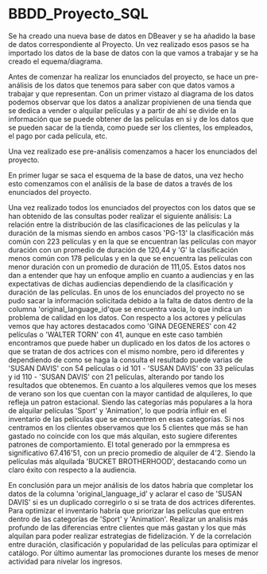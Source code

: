# BBDD_Proyecto_SQL

Se ha creado una nueva base de datos en DBeaver y se ha añadido la base de datos correspondiente al Proyecto. Un vez realizado esos pasos se ha importado los datos de la base de datos con la que vamos a trabajar y se ha creado el equema/diagrama.

Antes de comenzar ha realizar los enunciados del proyecto, se hace un pre-análisis de los datos que tenemos para saber con que datos vamos a trabajar y que representan.
Con un primer vistazo al diagrama de los datos podemos observar que los datos a analizar propivienen de una tienda que se dedica a vender o alquilar películas y a partir de ahí se divide en la información que se puede obtener de las películas en si y de los datos que se pueden sacar de la tienda, como puede ser los clientes, los empleados, el pago por cada película, etc.

Una vez realizado ese pre-análisis comenzamos a hacer los enunciados del proyecto.

En primer lugar se saca el esquema de la base de datos, una vez hecho esto comenzamos con el análisis de la base de datos a través de los enunciados del proyecto.

Una vez realizado todos los enunciados del proyectos con los datos que se han obtenido de las consultas poder realizar el siguiente análisis:
La relación entre la distribución de las clasificaciones de las películas y la duración de la mismas siendo en ambos casos 'PG-13' la clasificación más común con 223 películas y en la que se encuentran las películas con mayor duración con un promedio de duración de 120,44 y 'G' la clasificación menos común con 178 películas y en la que se encuentra las películas con menor duración con un promedio de duración de 111,05. Estos datos nos dan a entender que hay un enfoque amplio en cuanto a audiencias y en las expectativas de dichas audiencias dependiendo de la clasificación y duración de las películas.
En unos de los enunciados del proyecto no se pudo sacar la información solicitada debido a la falta de datos dentro de la columna 'original_language_id'que se encuentra vacia, lo que indica un problema de calidad en los datos.
Con respecto a los actores y películas vemos que hay actores destacados como 'GINA DEGENERES' con 42 películas o 'WALTER TORN' con 41, aunque en este caso también encontramos que puede haber un duplicado en los datos de los actores o que se tratan de dos actrices con el mismo nombre, pero id diferentes y dependiendo de como se haga la consulta el resultado puede varias de 'SUSAN DAVIS' con 54 películas o id 101 - 'SUSAN DAVIS' con 33 películas y id 110 - 'SUSAN DAVIS' con 21 películas, alterando por tando los resultados que obtenemos.
En cuanto a los alquileres vemos que los meses de verano son los que cuentan con la mayor cantidad de alquileres, lo que refleja un patron estacional. Siendo las categorías más populares a la hora de alquilar películas 'Sport' y 'Animation', lo que podría influir en el inventario de las películas que se encuentren en esas categorías.
Si nos centramos en los clientes observamos que los 5 clientes que más se han gastado no coincide con los que más alquilan, esto sugiere diferentes patrones de comportamiento.
El total generado por la emmpresa es significativo 67.416'51, con un precio promedio de alquiler de 4'2. Siendo la películas más alquilada 'BUCKET BROTHERHOOD', destacando como un claro éxito con respecto a la audiencia.

En conclusión para un mejor análisis de los datos habría que completar los datos de la columna 'original_language_id' y aclarar el caso de 'SUSAN DAVIS' si es un duplicado corregirlo o si se trata de dos actrices diferentes. 
Para optimizar el inventarío habría que priorizar las películas que entren dentro de las categorías de 'Sport' y 'Animation'.
Realizar un analisis más profundo de las diferencias entre clientes que más gastan y los que más alquilan para poder realizar estrategias de fidelización. Y de la correlación entre duración, clasificación y popularidad de las películas para optimizar el catálogo.
Por último aumentar las promociones durante los meses de menor actividad para nivelar los ingresos.
